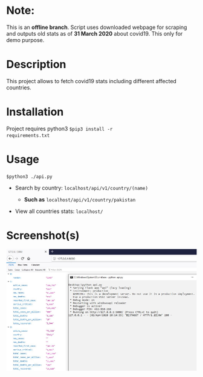 # Note: 
This is an **offline branch**. Script uses downloaded webpage for scraping and outputs old stats as of **31 March 2020** about covid19.
This only for demo purpose.

# Description
This project allows to fetch covid19 stats including different affected countries. 

# Installation
Project requires python3
<code>$pip3 install -r requirements.txt</code>

# Usage 
<code>$python3 ./api.py</code><br>


 * Search by country: <code>localhost/api/v1/country/(name)</code><br> 
   * <b>Such as</b> <code>localhost/api/v1/country/pakistan</code>
 
 * View all countries stats: <code>localhost/</code>
 
 # Screenshot(s)
 ![Index view flask server](screenshots/index.JPG)

